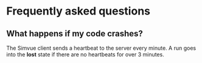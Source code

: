 # Frequently asked questions

## What happens if my code crashes?
The Simvue client sends a heartbeat to the server every minute. A run goes into the **lost** state if there are no heartbeats for over 3 minutes.

